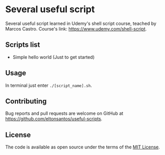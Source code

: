 # Several useful script

Several useful script learned in Udemy's shell script course, teached by Marcos Castro. Course's link: https://www.udemy.com/shell-script.

## Scripts list

- Simple hello world (Just to get started)

## Usage

In terminal just enter `./[script_name].sh`.

## Contributing

Bug reports and pull requests are welcome on GitHub at https://github.com/eltonsantos/useful-scripts.

## License

The code is available as open source under the terms of the [MIT License](http://opensource.org/licenses/MIT).